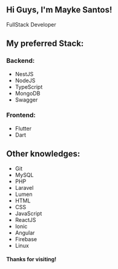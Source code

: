 ## Hi Guys, I'm Mayke Santos!
 
<p>FullStack Developer</p>

## My preferred Stack:

### Backend:

<ul>
  <li>NestJS</li>
  <li>NodeJS</li>
  <li>TypeScript</li>
  <li>MongoDB</li>
  <li>Swagger</li>
</ul>

### Frontend:

<ul>
  <li>Flutter</li>
  <li>Dart</li>
</ul>

## Other knowledges:

<ul>
  <li>Git</li>
  <li>MySQL</li>
  <li>PHP</li>
  <li>Laravel</li>
  <li>Lumen</li>
  <li>HTML</li>
  <li>CSS</li>
  <li>JavaScript</li>
  <li>ReactJS</li>
  <li>Ionic</li>
  <li>Angular</li>
  <li>Firebase</li>
  <li>Linux</li>
</ul>

  
#### Thanks for visiting!
